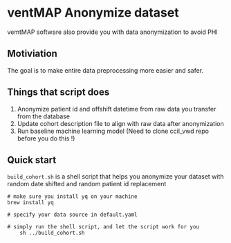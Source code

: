 # ventMAP Anonymize dataset
vemtMAP software also provide you with data anonymization to avoid PHI

## Motiviation

The goal is to make entire data preprocessing more easier and safer. 

## Things that script does

 1. Anonymize patient id and offshift datetime from raw data you transfer from the database 
 2. Update cohort description file to align with raw data after anonymization
 3. Run baseline machine learning model (Need to clone ccil_vwd repo before you do this !) 


## Quick start

`build_cohort.sh` is a shell script that helps you anonymize your dataset with random date shifted and random patient id replacement

	# make sure you install yq on your machine
	brew install yq 

	# specify your data source in default.yaml

	# simply run the shell script, and let the script work for you
		sh ../build_cohort.sh


